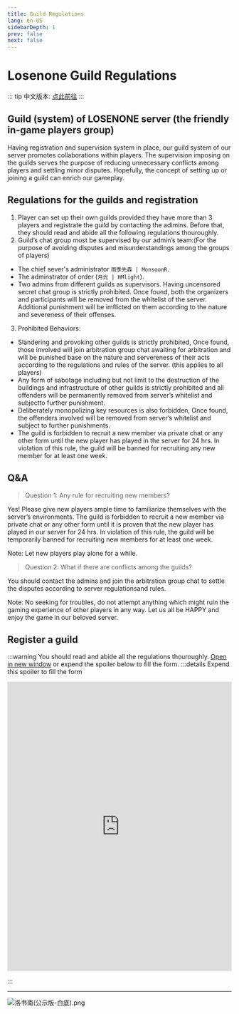 ```yaml
---
title: Guild Regulations
lang: en-US
sidebarDepth: 1
prev: false
next: false
---
```


# Losenone Guild Regulations

::: tip
中文版本: [点此前往](/docs/public_files/guild_rules.md)
:::

## Guild (system) of LOSENONE server (the friendly in-game players group)

Having registration and supervision system in place, our guild system of our server promotes collaborations within players. The supervision imposing on the guilds serves the purpose of reducing unnecessary conflicts among players and settling minor disputes. Hopefully, the concept of setting up or joining a guild can enrich our gameplay.

## Regulations for the guilds and registration

1. Player can set up their own guilds provided they have more than 3 players and registrate the guild by contacting the adimins. Before that, they should read and abide all the following regulations thouroughly.
2. Guild’s chat group must be supervised by our admin’s team:(For the purpose of avoiding disputes and misunderstandings among the groups of players)

- The chief sever's administrator `雨季先森 | MonsoonR`.
- The adminstrator of order (`月光 | HMlight`).
- Two admins from different guilds as supervisors.
  Having uncensored secret chat group is strictly prohibited. Once found, both the organizers and participants will be removed from the whitelist of the server. Additional punishment will be imflicted on them according to the nature and severeness of their offenses.

3. Prohibited Behaviors:

- Slandering and provoking other guilds is strictly prohibited, Once found, those involved will join arbitration group chat awaiting for arbitration and will be punished base on the nature and servereness of their acts according to the regulations and rules of the server. (this applies to all players)
- Any form of sabotage including but not limit to the destruction of the buildings and infrastructure of other guilds is strictly prohibited and all offenders will be permanently removed from server’s whitelist and subjectto further punishment.
- Deliberately monopolizing key resources is also forbidden, Once found, the offenders involved will be removed from server’s whitelist and subject to further punishments.
- The guild is forbidden to recruit a new member via private chat or any other form until the new player has played in the server for 24 hrs. In violation of this rule, the guild will be banned for recruiting any new member for at least one week.

## Q&A

> Question 1: Any rule for recruiting new members?

Yes! Please give new players ample time to familiarize themselves with the server’s environments. The guild is forbidden to recruit a new member via private chat or any other form until it is proven that the new player has played in our server for 24 hrs. In violation of this rule, the guild will be temporarily banned for recruiting new members for at least one week.

Note: Let new players play alone for a while.

> Question 2: What if there are conflicts among the guilds?

You should contact the admins and join the arbitration group chat to settle the disputes according to server regulationsand rules.

Note: No seeking for troubles, do not attempt anything which might ruin the gaming experience of other players in any way. Let us all be
HAPPY and enjoy the game in our beloved server.

## Register a guild

:::warning You should read and abide all the regulations thouroughly.
[Open in new window](https://shimo.im/forms/913JVnM1pLiD6R3E/fill) or expend the spoiler below to fill the form.
:::details Expend this spoiler to fill the form

<iframe src="https://shimo.im/forms/913JVnM1pLiD6R3E/fill" frameborder="0" scrolling="yes" width="100%" height="650px"></iframe>

:::

---

![洛书南(公示版-白底).png](https://pic.baixiongz.com/uploads/2021/01/25/95c3132bee345.png)

